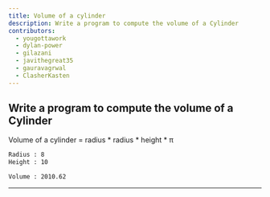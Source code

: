 ```yaml
---
title: Volume of a cylinder
description: Write a program to compute the volume of a Cylinder
contributors:
  - yougottawork
  - dylan-power
  - gilazani
  - javithegreat35
  - gauravagrwal
  - ClasherKasten
---
```


## Write a program to compute the volume of a Cylinder

Volume of a cylinder = radius \* radius \* height \* π

```txt
Radius : 8
Height : 10

Volume : 2010.62
```

---

